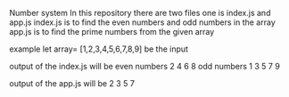 Number system
In this repository there  are two files one is index.js and app.js 
index.js is to find the even numbers and odd numbers in the array 
app.js is to find the prime numbers from the given array 

example
let array= [1,2,3,4,5,6,7,8,9] be the input

output of the index.js will be 
even numbers
2
4
6
8
odd numbers
1
3
5
7
9

output of the app.js will be 
2
3
5
7
